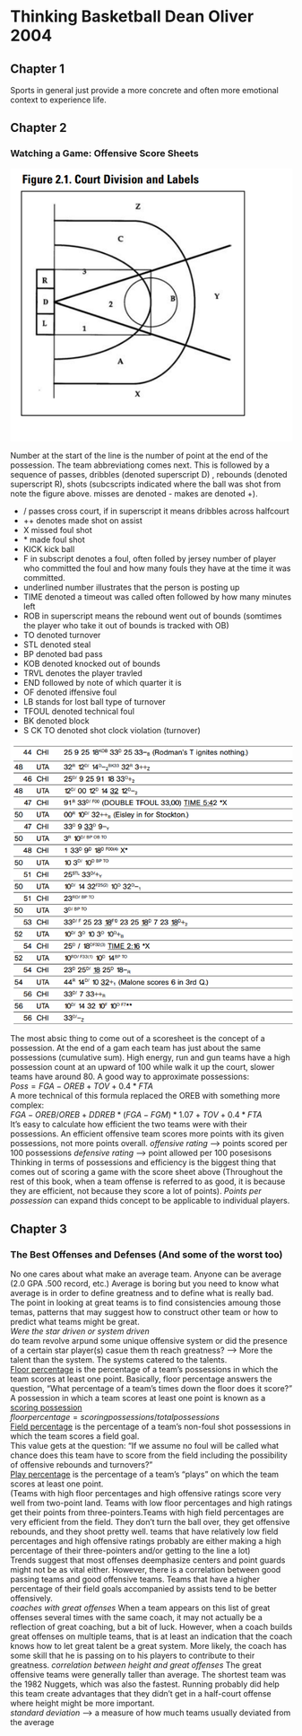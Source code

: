 # Thinking Basketball Dean Oliver 2004

## Chapter 1 
Sports in general just provide a more concrete and often more emotional context to experience life.


## Chapter 2
### Watching a Game: Offensive Score Sheets

![Court Division and Labels](https://github.com/IceeCodee/TextbookNotes/blob/main/Thinking_Basketball_Dean_Oliver/thinkingbasketballcourt.png)

Number at the start of the line is the number of point at the end of the possession. The team abbreviationg comes next. This is followed by a sequence of passes, dribbles (denoted superscript D) , rebounds (denoted superscript R), shots (subcscripts indicated where the ball was shot from note the figure above. misses are denoted - makes are denoted +).
* / passes cross court, if in superscript it means dribbles across halfcourt
* ++ denotes made shot on assist
* X missed foul shot
* \* made foul shot
* KICK kick ball
* F in subscript denotes a foul, often folled by jersey number of player who committed the foul and how many fouls they have at the time it was committed.
* underlined number illustrates that the person is posting up
* TIME denoted a timeout was called often followed by how many minutes left
* ROB in superscript means the rebound went out of bounds (somtimes the player who take it out of bounds is tracked with OB)
* TO denoted turnover
* STL denoted steal
* BP denoted bad pass
* KOB denoted knocked out of bounds
* TRVL denotes the player travled
* END followed by note of which quarter it is
* OF denoted iffensive foul
* LB stands for lost ball type of turnover
* TFOUL denoted technical foul
* BK denoted block
* S CK TO denoted shot clock violation (turnover)

![Here is an example of game scoring in the book](examplecharting.png)

The most absic thing to come out of a scoresheet is the concept of a possession. At the end of a gam each team has just about the same possessions (cumulative sum). High energy, run and gun teams have a high possession count at an upward of 100 while walk it up the court, slower teams have around 80.  A good way to approximate possessions: <br/>
$Poss = FGA - OREB + TOV + 0.4 * FTA$ <br/>
A more technical of this formula replaced the OREB with something more complex: <br/>
$FGA - OREB/OREB + DDREB  * (FGA-FGM) * 1.07+ TOV + 0.4 * FTA$ <br/>
It’s easy to calculate how efficient the two teams were with their possessions. An efficient offensive team scores more points with its given possessions, not more points overall.
_offensive rating_ --> points scored per 100 possessions
_defensive rating_ --> point allowed per 100 posesisons 
Thinking in terms of possessions and efficiency is the biggest thing that comes out of scoring a game with the score sheet above (Throughout the rest of this book, when a team offense is referred to as good, it is because they are efficient, not because they score a lot of points).
_Points per possession_ can expand thids concept to be applicable to individual players.

## Chapter 3
### The Best Offenses and Defenses (And some of the worst too)

No one cares about what make an average team. Anyone can be average (2.0 GPA .500 record, etc.)
Average is boring but you need to know what average is in order to define greatness and to define what is really bad. <br/>
The point in looking at great teams is to find consistencies amoung those temas, patterns that may suggest how to construct other team or how to predict what teams might be great. 
<br/>
_Were the star driven or system driven_
<br>
do team revolve arpund some unique offensive system or did the presence of a certain star player(s) casue them th reach greatness? --> More the talent than the system. The systems catered to the talents. <br/>
<ins>Floor percentage</ins> is the percentage of a team’s possessions in which the team
scores at least one point. Basically, floor percentage answers the question, “What
percentage of a team’s times down the floor does it score?” A possession in which
a team scores at least one point is known as a <ins>scoring possession</ins> <br/>
$floor   percentage  = { scoring   possessions / total   possessions}$ <br>
<ins>Field percentage</ins> is the percentage of a team’s non-foul shot possessions in which the team scores a field goal. <br> This value gets at the question: “If we assume no foul will be called what chance does this team have to score from the field including the possibility of offensive rebounds and turnovers?” <br>
<ins>Play percentage</ins> is the percentage of a team’s “plays” on which the team scores at least one point. <br> (Teams with high floor percentages and high offensive ratings score very well from two-point land. Teams with low floor percentages and high ratings get their points from three-pointers.Teams with high field percentages are very efficient from the field. They don’t turn the ball over, they get offensive rebounds, and they shoot pretty well. teams that have relatively low field percentages and high offensive ratings probably are either making a high percentage of their three-pointers and/or getting to the line a lot)<br/>
Trends suggest that most offenses deemphasize centers and point guards might not be as vital either. However, there is a correlation between good passing teams and good offensive teams. Teams that have a higher percentage of their field goals accompanied by assists tend to be better offensively.
<br>
_coaches with great offenses_
When a team appears on this list of great offenses several times with the
same coach, it may not actually be a reflection of great coaching, but a bit of luck. However, when a coach builds great offenses on multiple teams, that is at least an indication that the coach knows how to let great talent be a great system. More likely, the coach
has some skill that he is passing on to his players to contribute to their greatness.
_correlation between height and great offenses_
The great offensive teams were generally taller than average. The shortest team
was the 1982 Nuggets, which was also the fastest. Running probably did help this team create advantages that they didn’t get in a half-court offense where height might be more important.
<br>
_standard deviation_ --> a measure of how much teams usually deviated from the average


